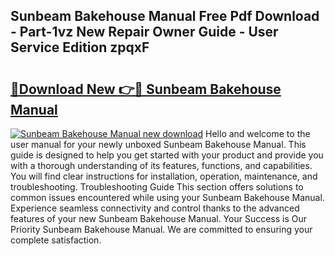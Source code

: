 ## Sunbeam Bakehouse Manual Free Pdf Download - Part-1vz New Repair Owner Guide - User Service Edition zpqxF

# <h2><a href="http://bc69688.oget.top/?id=Sunbeam+Bakehouse+Manual">🔗Download New 👉🔴 Sunbeam Bakehouse Manual</a></h2>

[![Sunbeam Bakehouse Manual new download](https://i.imgur.com/5g1atiW.png)](http://bc69688.oget.top/?id=Sunbeam+Bakehouse+Manual)
Hello and welcome to the user manual for your newly unboxed Sunbeam Bakehouse Manual. This guide is designed to help you get started with your product and provide you with a thorough understanding of its features, functions, and capabilities. You will find clear instructions for installation, operation, maintenance, and troubleshooting. Troubleshooting Guide This section offers solutions to common issues encountered while using your Sunbeam Bakehouse Manual. Experience seamless connectivity and control thanks to the advanced features of your new Sunbeam Bakehouse Manual. Your Success is Our Priority Sunbeam Bakehouse Manual. We are committed to ensuring your complete satisfaction.
